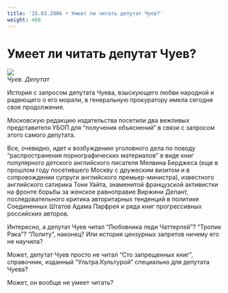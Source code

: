 ```yaml
---
title: '15.03.2006 • Умеет ли читать депутат Чуев?'
weight: 460
---
```


# Умеет ли читать депутат Чуев?

![](/img/chuev02.jpg)\
_Чуев. Депутат_

История с запросом депутата Чуева, взыскующего любви народной и радеющего о его морали, в генеральную прокуратору имела сегодня свое продолжение.

Московскую редакцию издательства посетили два вежливых представителя УБОП для “получения объяснений” в связи с запросом этого самого депутата.

Все, очевидно, идет к возбуждению уголовного дела по поводу “распространения порнографических материалов” в виде книг популярного детского английского писателя Мелвина Берджеса (еще в прошлом году посетившего Москву с дружеским визитом и в сопровождении супруги английского премьер-министра), известного английского сатирика Тони Уайта, знаменитой французской активистки на фронте борьбы за женское равноправие Виржини Депант, последовательного критика авторитарных тенденций в политике Соединенных Штатов Адама Парфрея и ряда книг прогрессивных российских авторов.

Интересно, а депутат Чуев читал “Любовника леди Чаттерлей”? “Тропик Рака”? “Лолиту”, наконец? Или история цензурных запретов ничему его не научила?

Может, депутат Чуев просто не читал “Сто запрещенных книг”, справочник, изданный “Ультра.Культурой” специально для депутата Чуева?

Может, он вообще не умеет читать?